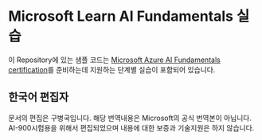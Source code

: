 # Microsoft Learn AI Fundamentals 실습

이 Repository에 있는 샘플 코드는 [Microsoft Azure AI Fundamentals certification](https://docs.microsoft.com/learn/certifications/azure-ai-fundamentals)를 준비하는데 지원하는 단계별 실습이 포함되어 있습니다.


## 한국어 편집자
문서의 편집은 구병국입니다. 
해당 번역내용은 Microsoft의 공식 번역본이 아닙니다. AI-900시험용을 위해서 편집되었으며 내용에 대한 보증과 기술지원은 하지 않습니다.
